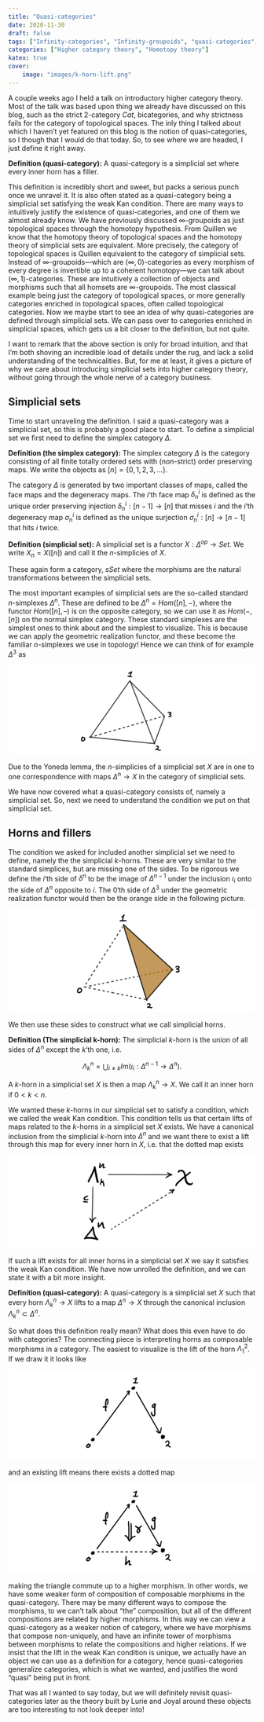 ```yaml
---
title: "Quasi-categories"
date: 2020-11-30
draft: false
tags: ["Infinity-categories", "Infinity-groupoids", "quasi-categories", "Simplicial sets"]
categories: ["Higher category theory", "Homotopy theory"]
katex: true
cover:
    image: "images/k-horn-lift.png"
---
```


A couple weeks ago I held a talk on introductory higher category theory. Most of the talk was based upon thing we already have discussed on this blog, such as the strict $2$-category $Cat$, bicategories, and why strictness fails for the category of topological spaces. The inly thing I talked about which I haven’t yet featured on this blog is the notion of quasi-categories, so I though that I would do that today. So, to see where we are headed, I just define it right away.

**Definition (quasi-category):** A quasi-category is a simplicial set where every inner horn has a filler.

This definition is incredibly short and sweet, but packs a serious punch once we unravel it. It is also often stated as a quasi-category being a simplicial set satisfying the weak Kan condition. There are many ways to intuitively justify the existence of quasi-categories, and one of them we almost already know. We have previously discussed $\infty$-groupoids as just topological spaces through the homotopy hypothesis. From Quillen we know that the homotopy theory of topological spaces and the homotopy theory of simplicial sets are equivalent. More precisely, the category of topological spaces is Quillen equivalent to the category of simplicial sets. Instead of $\infty$-groupoids—which are $(\infty, 0)$-categories as every morphism of every degree is invertible up to a coherent homotopy—we can talk about $(\infty, 1)$-categories. These are intuitively a collection of objects and morphisms such that all homsets are $\infty$-groupoids. The most classical example being just the category of topological spaces, or more generally categories enriched in topological spaces, often called topological categories. Now we maybe start to see an idea of why quasi-categories are defined through simplicial sets. We can pass over to categories enriched in simplicial spaces, which gets us a bit closer to the definition, but not quite.

I want to remark that the above section is only for broad intuition, and that I’m both shoving an incredible load of details under the rug, and lack a solid understanding of the technicalities. But, for me at least, it gives a picture of why we care about introducing simplicial sets into higher category theory, without going through the whole nerve of a category business.

## Simplicial sets

Time to start unraveling the definition. I said a quasi-category was a simplicial set, so this is probably a good place to start. To define a simplicial set we first need to define the simplex category $\Delta$.

**Definition (the simplex category):** The simplex category $\Delta$ is the category consisting of all finite totally ordered sets with (non-strict) order preserving maps. We write the objects as $[n] = \{0,1,2,3, \ldots\}$.

The category $\Delta$ is generated by two important classes of maps, called the face maps and the degeneracy maps. The $i$‘th face map $\delta_n^i$ is defined as the unique order preserving injection $\delta_n^i: [n-1]\longrightarrow [n]$ that misses $i$ and the $i$‘th degeneracy map $\sigma_n^i$ is defined as the unique surjection $\sigma_n^i:[n]\longrightarrow [n-1]$ that hits $i$ twice.

**Definition (simplicial set):** A simplicial set is a functor $X: \Delta^{op} \longrightarrow Set$. We write $X_n = X([n])$ and call it the $n$-simplicies of $X$.

These again form a category, $sSet$ where the morphisms are the natural transformations between the simplicial sets.

The most important examples of simplicial sets are the so-called standard $n$-simplexes $\Delta^n$. These are defined to be $\Delta^n = Hom([n], -)$, where the functor $Hom([n], – )$ is on the opposite category, so we can use it as $Hom(-, [n])$ on the normal simplex category. These standard simplexes are the simplest ones to think about and the simplest to visualize. This is because we can apply the geometric realization functor, and these become the familiar $n$-simplexes we use in topology! Hence we can think of for example $\Delta^3$ as

![Error loading image](images/3-simplex.png)

Due to the Yoneda lemma, the $n$-simplicies of a simplicial set $X$ are in one to one correspondence with maps $\Delta^n \longrightarrow X$ in the category of simplicial sets.

We have now covered what a quasi-category consists of, namely a simplicial set. So, next we need to understand the condition we put on that simplicial set.

## Horns and fillers

The condition we asked for included another simplicial set we need to define, namely the the simplicial $k$-horns. These are very similar to the standard simplices, but are missing one of the sides. To be rigorous we define the $i$‘th side of $\delta^n$ to be the image of $\Delta^{n-1}$ under the inclusion $\iota_i$ onto the side of $\Delta^n$ opposite to $i$. The $0$‘th side of $\Delta^3$ under the geometric realization functor would then be the orange side in the following picture.

![Error loading image](images/0-side.png)

We then use these sides to construct what we call simplicial horns.

**Definition (The simplicial k-horn):** The simplicial $k$-horn is the union of all sides of $\Delta^n$ except the $k$‘th one, i.e. 

$$\Lambda_k^n = \bigcup_{i\neq k} Im(\iota_i:\Delta^{n-1}\longrightarrow \Delta^n). $$

A $k$-horn in a simplicial set $X$ is then a map $\Lambda_k^n \longrightarrow X$. We call it an inner horn if $0<k<n$.

We wanted these $k$-horns in our simplicial set to satisfy a condition, which we called the weak Kan condition. This condition tells us that certain lifts of maps related to the $k$-horns in a simplicial set $X$ exists. We have a canonical inclusion from the simplicial $k$-horn into $\Delta^n$ and we want there to exist a lift through this map for every inner horn in $X$, i.e. that the dotted map exists

![Error loading image](images/k-horn-lift.png)

If such a lift exists for all inner horns in a simplicial set $X$ we say it satisfies the weak Kan condition. We have now unrolled the definition, and we can state it with a bit more insight.

**Definition (quasi-category):** A quasi-category is a simplicial set $X$ such that every horn $\Lambda_k^n \longrightarrow X$ lifts to a map $\Delta^n\longrightarrow X$ through the canonical inclusion $\Lambda_k^n\subset \Delta^n$.

So what does this definition really mean? What does this even have to do with categories? The connecting piece is interpreting horns as composable morphisms in a category. The easiest to visualize is the lift of the horn $\Lambda_1^2$. If we draw it it looks like

![Error loading image](images/composition-1.png)

and an existing lift means there exists a dotted map

![Error loading image](images/composition-2.png)

making the triangle commute up to a higher morphism. In other words, we have some weaker form of composition of composable morphisms in the quasi-category. There may be many different ways to compose the morphisms, to we can’t talk about “the” composition, but all of the different compositions are related by higher morphisms. In this way we can view a quasi-category as a weaker notion of category, where we have morphisms that compose non-uniquely, and have an infinite tower of morphisms between morphisms to relate the compositions and higher relations. If we insist that the lift in the weak Kan condition is unique, we actually have an object we can use as a definition for a category, hence quasi-categories generalize categories, which is what we wanted, and justifies the word “quasi” being put in front.

That was all I wanted to say today, but we will definitely revisit quasi-categories later as the theory built by Lurie and Joyal around these objects are too interesting to not look deeper into!
